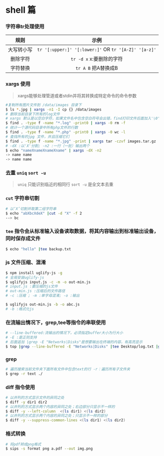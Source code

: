 # shell 篇

### 字符串tr处理使用

|  规则   |                    示例                    |
| :---: | :--------------------------------------: |
| 大写转小写 | `tr '[:upper:]' '[:lower:]'` OR `tr '[A-Z]' '[a-z]'` |
| 删除字符  |           `tr -d x`  x:要删除的字符            |
| 字符替换  |             `tr A B`  把A替换成B             |

### xargs 使用
> xargs能够处理管道或者stdin并将其转换成特定命令的命令参数
>
```bash
#复制所有图片文件到 /data/images 目录下
$ ls *.jpg | xargs -n1 -I cp {} /data/images
# 删除当前目录下所有的log文件
# xargs 默认是以空白字符，如果文件名中包含空白符号会出错，find打印文件后面加入'\0',xargs 以 '\0'分割就可以解决这个问题
$ find . -type f -name "*.log" -print0 | xargs -0 rm -f
# 统计一个源代码目录中所有php文件的行数
$ find . -type f -name "*.php" -print0 | xargs -0 wc -l
# 查找所有的jpg 文件，并且压缩它们
$ find . -type f -name "*.jpg" -print | xargs tar -czvf images.tar.gz
# -dX :以'X'分割; -n2 :一行（一批）输出两个
$ echo "nameXnameXnameXname" | xargs -dX -n2
-> name name
-> name name
```

### 去重 `uniq` `sort -u`
> `uniq`  只能识别临近的相同行
> `sort -u` 是全文本去重

### `cut` 字符串切割
```bash
# 以‘X’切割并取第二组字符串
$ echo "abXbcXdeX" |cut -d "X" -f 2
--> bc
```
### `tee` 指令会从标准输入设备读取数据，将其内容输出到标准输出设备，同时保存成文件
```bash
$ echo "hello" |tee backup.txt
```

### js 文件压缩、混淆
```sh
$ npm install uglify-js -g 
# 全局安装uglify-js
$ uglifyjs input.js -c -m -o out-min.js
# input.js :要压缩的js文件
# out-min.js :压缩后的文件路径
# -c :压缩 ; -m :单字母混淆; -o :输出

$ uglifyjs out-min.js -b -o abc.js
# -b :格式化js
```

### 在流输出情况下，grep,tee等指令的串联使用
```sh
# --line-buffered:流输出的情况下，必须指定buffer大小为行大小
# -E :是正则支持
# 后面追加 |grep -E "Networks|Disks"是想要输出在终端的内容，有高亮显示
$ top |grep --line-buffered -E "Networks|Disks" |tee Desktop/log.txt |grep --line-buffered -E "Networks|Disks"
```

### grep
```sh
# 遍历搜索当前文件夹下面所有文件中包含text的行 -r：遍历所有子文件夹
$ grep -r text ./
```

### diff 指令使用
```sh
# 以并列的方式显示文件的异同之处
$ diff -y dir1 dir2
# 以并列的方式显示两个内容的异同之处；右边部分只显示不一样的
$ diff -y --left-column  <(ls dir1) <(ls dir2)
# 以并列的方式显示两个内容的异同之处；只显示不一样的部分
$ diff -y --suppress-common-lines <(ls dir1) <(ls dir2)
```
### 格式转换
```sh
# 将pdf转成png格式
$ sips -s format png a.pdf --out img.png
```
